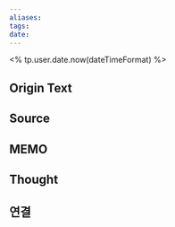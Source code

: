 ```yaml
---
aliases: 
tags: 
date:
---
```

<% tp.user.date.now(dateTimeFormat) %>

## Origin Text


## Source


## MEMO


## Thought


## 연결
